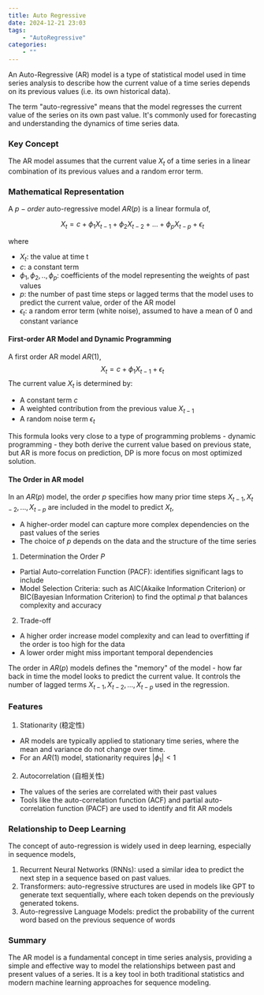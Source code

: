 ```yaml
---
title: Auto Regressive
date: 2024-12-21 23:03
tags:
    - "AutoRegressive"
categories:
    - ""
---
```


An Auto-Regressive (AR) model is a type of statistical model used in time series analysis to describe how the current value of a time series depends on its previous values (i.e. its own historical data).

The term "auto-regressive" means that the model regresses the current value of the series on its own past value. It's commonly used for forecasting and understanding the dynamics of time series data.


### Key Concept

The AR model assumes that the current value $X_t$ of a time series in a linear combination of its previous values and a random error term.

### Mathematical Representation

A $p-order$ auto-regressive model $AR(p)$ is a linear formula of,

$$
X_t = c + \phi_1X_{t-1} + \phi_2X_{t-2} + ... + \phi_pX_{t-p} + \epsilon_t
$$

where

* $X_t$: the value at time t
* $c$: a constant term
* $\phi_1, \phi_2,..,\phi_p$: coefficients of the model representing the weights of past values
* $p$: the number of past time steps or lagged terms that the model uses to predict the current value, order of the AR model
* $\epsilon_t$: a random error term (white noise), assumed to have a mean of 0 and constant variance

#### First-order AR Model and Dynamic Programming
A first order AR model $AR(1)$,
$$
X_t = c + \phi_1X_{t-1} + \epsilon_t
$$
The current value $X_t$ is determined by:
* A constant term $c$
* A weighted contribution from the previous value $X_{t-1}$
* A random noise term $\epsilon_t$

This formula looks very close to a type of programming problems - dynamic programming - they both derive the current value based on previous state, but AR is more focus on prediction, DP is more focus on most optimized solution.

#### The Order in AR model
In an $AR(p)$ model, the order $p$ specifies how many prior time steps $X_{t-1},X_{t-2},...,X_{t-p}$ are included in the model to predict $X_t$,
* A higher-order model can capture more complex dependencies on the past values of the series
* The choice of $p$ depends on the data and the structure of the time series

1. Determination the Order $P$
* Partial Auto-correlation Function (PACF): identifies significant lags to include
* Model Selection Criteria: such as AIC(Akaike Information Criterion) or BIC(Bayesian Information Criterion) to find the optimal $p$ that balances complexity and accuracy

2. Trade-off
* A higher order increase model complexity and can lead to overfitting if the order is too high for the data
* A lower order might miss important temporal dependencies

The order in $AR(p)$ models defines the "memory" of the model - how far back in time the model looks to predict the current value. It controls the number of lagged terms $X_{t-1}, X_{t-2}, ...,X_{t-p}$ used in the regression.

### Features
1. Stationarity (稳定性)
* AR models are typically applied to stationary time series, where the mean and variance do not change over time.
* For an $AR(1)$ model, stationarity requires $|\phi_1| < 1$
2. Autocorrelation (自相关性)
* The values of the series are correlated with their past values
* Tools like the auto-correlation function (ACF) and partial auto-correlation function (PACF) are used to identify and fit AR models

### Relationship to Deep Learning
The concept of auto-regression is widely used in deep learning, especially in sequence models,
1. Recurrent Neural Networks (RNNs): used a similar idea to predict the next step in a sequence based on past values.
2. Transformers: auto-regressive structures are used in models like GPT to generate text sequentially, where each token depends on the previously generated tokens.
3. Auto-regressive Language Models: predict the probability of the current word based on the previous sequence of words


### Summary
The AR model is a fundamental concept in time series analysis, providing a simple and effective way to model the relationships between past and present values of a series. It is a key tool in both traditional statistics and modern machine learning approaches for sequence modeling.

